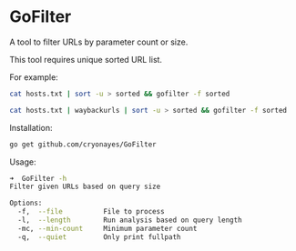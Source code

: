 # GoFilter
A tool to filter URLs by parameter count or size.


This tool requires unique sorted URL list.  

For example:
```bash
cat hosts.txt | sort -u > sorted && gofilter -f sorted
```

```bash
cat hosts.txt | waybackurls | sort -u > sorted && gofilter -f sorted
```
Installation: 
```bash
go get github.com/cryonayes/GoFilter
```

Usage:
```bash
➜  GoFilter -h
Filter given URLs based on query size

Options:
  -f,  --file          File to process
  -l,  --length        Run analysis based on query length
  -mc, --min-count     Minimum parameter count
  -q,  --quiet         Only print fullpath
```
